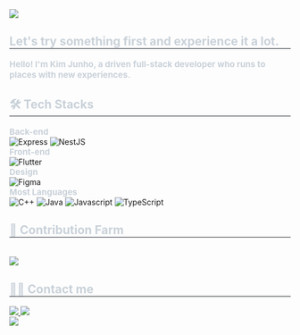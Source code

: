 <div style="text-align: left;" class="vercel">
    <img
        src="https://capsule-render.vercel.app/api?type=cylinder&color=0:008cb4,100:ffffff&height=120&text=logicallaw&animation=twinkling&fontColor=000000&fontSize=40" />
</div>

<div style="text-align: left;" class="introduce">
    <h2 style="border-bottom: 1px solid #21262d; color: #c9d1d9;"> Let's try something first and experience it a lot.
    </h2>
    <div style="font-weight: 700; font-size: 15px; text-align: left; color: #c9d1d9;"> Hello! I'm Kim Junho, a driven full-stack developer who runs to places with new experiences.
    </div>
</div>

<div style="text-align: left;" class="techstack">
    <h2 style="border-bottom: 1px solid #21262d; color: #c9d1d9;"> 🛠️ Tech Stacks
    </h2>
    <div style="font-weight: 700; font-size: 15px; font-weight: bold; text-align: left; color: #c9d1d9;"> Back-end
    </div>
    <img alt="Express"
        src="https://img.shields.io/badge/Express-000000?style=for-the-badge&logo=Express&logoColor=white">
    <img alt="NestJS"
        src="https://img.shields.io/badge/NestJS-E0234E.svg?&style=for-the-badge&logo=NestJS&logoColor=white" />
    <div style="font-weight: 700; font-size: 15px; font-weight: bold; text-align: left; color: #c9d1d9;"> Front-end
    </div>
    <img alt="Flutter"
        src="https://img.shields.io/badge/Flutter-02569B?style=for-the-badge&logo=Flutter&logoColor=white">
    <div style="font-weight: 700; font-size: 15px; font-weight: bold; text-align: left; color: #c9d1d9;"> Design
    </div>
    <img alt="Figma" src="https://img.shields.io/badge/Figma-F24E1E?style=for-the-badge&logo=Figma&logoColor=white">
    <div style="font-weight: 700; font-size: 15px; font-weight: bold; text-align: left; color: #c9d1d9;"> Most Languages
    </div>
    <img alt="C++" src="https://img.shields.io/badge/C++-00599C?style=for-the-badge&logo=C%2B%2B&logoColor=white">
    <img alt="Java" src="https://img.shields.io/badge/Java-007396?style=for-the-badge&logo=Java&logoColor=white">
    <img alt="Javascript"
        src="https://img.shields.io/badge/Javascript-F7DF1E?style=for-the-badge&logo=Javascript&logoColor=white">
    <img alt="TypeScript"
        src="https://img.shields.io/badge/TypeScript-3178C6?style=for-the-badge&logo=TypeScript&logoColor=white">
</div>

<div style="text-align: left;" class="contribution">
    <h2 style="border-bottom: 1px solid #21262d; color: #c9d1d9;"> 🐓 Contribution Farm </h2>
    <br>
    <div style="display: flex; justify-content: left; align-items: left;">
        <a href="https://github.com/devxb/gitanimals">
            <img src="https://render.gitanimals.org/farms/logicallaw" />
        </a>
    </div>
</div>

<div style="text-align: left;">
    <h2 style="border-bottom: 1px solid #21262d; color: #c9d1d9;"> 🧑‍💻 Contact me
    </h2>
    <div style="text-align: left;">
        <a href=https://logicallaw.tistory.com>
            <img
                src="https://img.shields.io/badge/Tistory-000000?style=for-the-badge&logo=Tistory&logoColor=white&link=https://logicallaw.tistory.com">
        </a>
        <a href=mailto:logicallawbio@gmail.com>
            <img
                src="https://img.shields.io/badge/Gmail-EA4335?style=for-the-badge&logo=Gmail&logoColor=white&link=mailto:logicallawbio@gmail.com">
        </a>
    </div>
    <div style="text-align: left;">
        <a href="https://hits.seeyoufarm.com"> <img
                src="https://hits.seeyoufarm.com/api/count/incr/badge.svg?url=https%3A%2F%2Fgithub.com%2Flogicallaw%2F&count_bg=%23000000&title_bg=%23000000&icon=github.svg&icon_color=%23FFFFFF&title=GitHub&edge_flat=false" />
        </a>
    </div>
</div>
